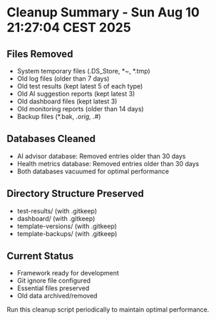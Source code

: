 # Cleanup Summary - Sun Aug 10 21:27:04 CEST 2025

## Files Removed
- System temporary files (.DS_Store, *~, *.tmp)
- Old log files (older than 7 days)
- Old test results (kept latest 5 of each type)
- Old AI suggestion reports (kept latest 3)
- Old dashboard files (kept latest 3)
- Old monitoring reports (older than 14 days)
- Backup files (*.bak, *.orig, .#*)

## Databases Cleaned
- AI advisor database: Removed entries older than 30 days
- Health metrics database: Removed entries older than 30 days
- Both databases vacuumed for optimal performance

## Directory Structure Preserved
- test-results/ (with .gitkeep)
- dashboard/ (with .gitkeep)
- template-versions/ (with .gitkeep)  
- template-backups/ (with .gitkeep)

## Current Status
- Framework ready for development
- Git ignore file configured
- Essential files preserved
- Old data archived/removed

Run this cleanup script periodically to maintain optimal performance.
